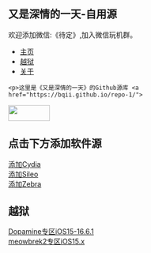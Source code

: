 <html>
<head>

<link rel="icon" href="apple.jpg" type="image/x-icon">
<meta name="viewport" content="width=device-width, initial-scale=1.0">
  <meta property="og:image" content="apple.jpg">
</head>
<body>

<div class="content">
  <h2 id="jailbreak">又是深情的一天-自用源</h2> 
	<p>欢迎添加微信:《待定》,加入微信玩机群。</p>
  <ul>
    <li><a href="#home">主页</a></li>
    <li><a href="#jailbreak">越狱</a></li> 
    <li><a href="#about">关于</a></li>
  </ul>
</div>

<div class="content">
  
	<p>这里是《又是深情的一天》的Github源库 <a href="https://bqii.github.io/repo-1/">
<img border="0" src="wency.png" width="84" height="32"></a></p>
  
  <h2 id="jailbreak">点击下方添加软件源</h2>
	<a href="cydia://url/https://cydia.saurik.com/api/share#?source=https://bqii.github.io/repo-1/">添加Cydia</a><br>
	<a href="sileo://source/https://bqii.github.io/repo-1/">添加Sileo</a><br>
	<a href="zbra://sources/add/https://bqii.github.io/repo-1/">添加Zebra</a>

  <h2 id="jailbreak">越狱</h2>
  <a href="https://liyu-qi.github.io/Dopamine-jailbreak/">Dopamine专区iOS15-16.6.1</a><br>
  <a href="https://liyu-qi.github.io/meowbrek-jailbreak/">meowbrek2专区iOS15.x</a>
	
  </div>
</body>

</html>
